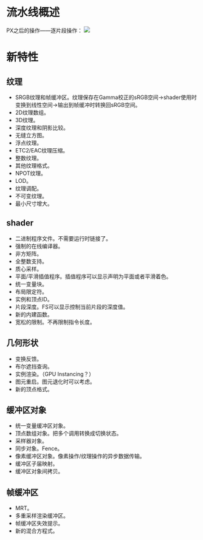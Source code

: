 # 流水线概述
PX之后的操作——逐片段操作：
![][AfterPXStages]

[AfterPXStages]: ./images/AfterPXStages.jpg

# 新特性
## 纹理
- SRGB纹理和帧缓冲区。纹理保存在Gamma校正的sRGB空间->shader使用时变换到线性空间->输出到帧缓冲时转换回sRGB空间。
- 2D纹理数组。
- 3D纹理。
- 深度纹理和阴影比较。
- 无缝立方图。
- 浮点纹理。
- ETC2/EAC纹理压缩。
- 整数纹理。
- 其他纹理格式。
- NPOT纹理。
- LOD。
- 纹理调配。
- 不可变纹理。
- 最小尺寸增大。

## shader
- 二进制程序文件。不需要运行时链接了。
- 强制的在线编译器。
- 非方矩阵。
- 全整数支持。
- 质心采样。
- 平面/平滑插值程序。插值程序可以显示声明为平面或者平滑着色。
- 统一变量块。
- 布局限定符。
- 实例和顶点ID。
- 片段深度。FS可以显示控制当前片段的深度值。
- 新的内建函数。
- 宽松的限制。不再限制指令长度。

## 几何形状
- 变换反馈。
- 布尔遮挡查询。
- 实例渲染。（GPU Instancing？）
- 图元重启。图元退化时可以考虑。
- 新的顶点格式。

## 缓冲区对象
- 统一变量缓冲区对象。
- 顶点数组对象。把多个调用转换成切换状态。
- 采样器对象。
- 同步对象。Fence。
- 像素缓冲区对象。像素操作/纹理操作的异步数据传输。
- 缓冲区子届映射。
- 缓冲区对象间拷贝。

## 帧缓冲区
- MRT。
- 多重采样渲染缓冲区。
- 帧缓冲区失效提示。
- 新的混合方程式。